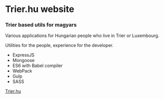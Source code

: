 # Trier.hu website 
### Trier based utils for magyars

Various applications for Hungarian people who live in Trier or Luxembourg.

Utilities for the people, experience for the developer.

* ExpressJS
* Mongoose
* ES6 with Babel compiler
* WebPack
* Gulp
* SASS

[Trier.hu](http://www.trier.hu)
